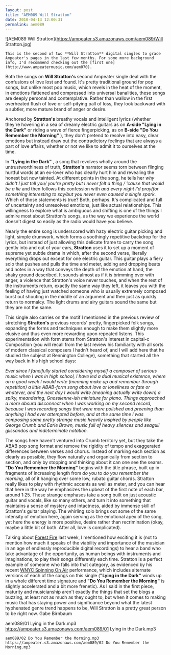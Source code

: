 ```yaml
---
layout: post
title: "AEM089 Will Stratton"
date: 2010-04-13 12:00:31
permalink: aem089
---
```

![AEM089 Will Stratton](https://ampeater.s3.amazonaws.com/aem089/Will Stratton.jpg)

    This is the second of two **Will Stratton** digital singles to grace Ampeater's pages in the last few months. For some more background info, I'd recommend checking out the [first one](http://www.ampeatermusic.com/aem070).

Both the songs on **Will Stratton's** second Ampeater single deal with the confusions of love lost and found. It's pretty traditional ground for pop songs, but unlike most pop music, which revels in the heat of the moment, in emotions flattened and compressed into universal banalities, these songs are deeply personal and contemplative. Rather than wallow in the first overheated flush of love or self-pitying pall of loss, they look backward with a subtler, more mature brand of anger or desire.

Anchored by **Stratton's** breathy vocals and intelligent lyrics (whether they're hovering in a sea of dreamy electric guitars as on **A-side "Lying in the Dark"** or riding a wave of fierce fingerpicking, as on **B-side** **"Do You Remember the Morning"** ), they don't pretend to resolve into easy, clear emotions but instead draw out the contradictory feelings that are always a part of love affairs, whether or not we like to admit it to ourselves at the time.

In **"Lying in the Dark"** , a song that revolves wholly around the untrustworthiness of truth, **Stratton's** narrator seems torn between flinging hurtful words at an ex-lover who has clearly hurt him and revealing the honest but now tainted. At different points in the song, he tells her _why didn't I just tell you/ you're pretty but I never felt a thing / 'cause that would be a lie_ and then follows this confession with _and every night I'd pray/for something interesting to say/but you never even caused a single spark._ Which of those statements is true? Both, perhaps. It's complicated and full of uncertainty and unresolved emotions, just like actual relationships. This willingness to explore what is ambiguous and shifting is one of the things I admire most about Stratton's songs, as the way we experience the world doesn't digest so easily as the radio would have you believe.

Nearly the entire song is underscored with hazy electric guitar picking and light, simple drumwork, which forms a soothingly repetitive backdrop for the lyrics, but instead of just allowing this delicate frame to carry the song gently into and out of your ears, **Stratton** uses it to set up a moment of supreme yet subtle drama in which, after the second verse, literally everything drops out except for one electric guitar. This guitar plays a fiery solo that pushes and pulls the time and meter, adding and dropping beats and notes in a way that conveys the depth of the emotion at hand, the shaky ground described. It sounds almost as if it is brimming over with anger, a violence that Stratton's voice never touches, and when the rest of the instruments return, exactly the same way they left, it leaves you with the feeling of having just watched someone who is usually extremely composed burst out shouting in the middle of an argument and then just as quickly return to normalcy. The light drums and airy guitars sound the same but they are not the same.

This single also carries on the motif I mentioned in the previous review of stretching **Stratton's** previous records' pretty, fingerpicked folk songs, expanding the forms and techniques enough to make them slightly more elusive and thus even more rewarding upon repeated listens. This experimentation with form stems from Stratton's interest in capital-c Composition (you will recall from the last review his familiarity with all sorts of modern classical composers I hadn't heard of, and I will add here that he studied the subject at Bennington College), something that started all the way back in his high school days:

_Ever since I fancifully started considering myself a composer of serious music when I was in high school, I have led a dual musical existence, where on a good week I would write (meaning make up and remember through repetition) a little ABAB-form song about love or loneliness or fate or whatever, and the next day I would write (meaning actually write down) a spiky, meandering, Gnossienne-ish miniature for piano. Things approached a more absurd disconnect when I was working on my second record, because I was recording songs that were more polished and preening than anything I had ever attempted before, and at the same time I was composing some pretty strange music heavily inspired by people like George Crumb and Earle Brown, music full of heavy silences and seagull glissandos and indeterminate notation._

The songs here haven't ventured into Crumb territory yet, but they take the ABAB pop song format and remove the rigidity of tempo and exaggerated differences between verses and chorus. Instead of marking each section as clearly as possible, they flow naturally and organically from section to section, and only by stopping and thinking about it can one see the seams. **"Do You Remember the Morning"** begins with the title phrase, built up in fragments of increasing length from _do you_ to _do you remember the morning,_ all of it hanging over some low, rubato guitar chords. Stratton really likes to play with rhythmic accents as well as meter, and you can hear that here in the way he emphasizes the upbeat of the first note of each bar, around 1:25. These strange emphases take a song built on just acoustic guitar and vocals, like so many others, and turn it into something that maintains a sense of mystery and intactness, aided by immense skill of Stratton's guitar playing. The whirling solo brings out some of the same intensity of emotion here, again serving as the emotional apex of the song, yet here the energy is more positive, desire rather than recrimination (okay, maybe a little bit of both. After all, love is complicated).

Talking about [Forest Fire](http://www.ampeatermusic.com/aem084) last week, I mentioned how exciting it is (not to mention how much it speaks of the viability and importance of the musician in an age of endlessly reproducible digital recordings) to hear a band who take advantage of the opportunity, as human beings with instruments and imaginations, to play their songs differently each time. Stratton is a perfect example of someone who falls into that category, as evidenced by his recent [WNYC Spinning On Air](http://www.wnyc.org/shows/spinning/episodes/2010/03/14) performance, which includes alternate versions of each of the songs on this single (**"Lying in the Dark"** winds up in a whole different time signature and **"Do You Remember the Morning"** is slightly accelerated and a bit more frenetic). As I said in the first piece, maturity and musicianship aren't exactly the things that set the blogs a buzzing, at least not as much as they ought to, but when it comes to making music that has staying power and significance beyond what the latest hyphenated genre trend happens to be, Will Stratton is a pretty great person to be right now. Gabe Birnbaum
  
  aem089/01 Lying in the Dark.mp3
    https://ampeater.s3.amazonaws.com/aem089/01 Lying in the Dark.mp3
    
    aem089/02 Do You Remember the Morning.mp3
    https://ampeater.s3.amazonaws.com/aem089/02 Do You Remember the Morning.mp3
    
    